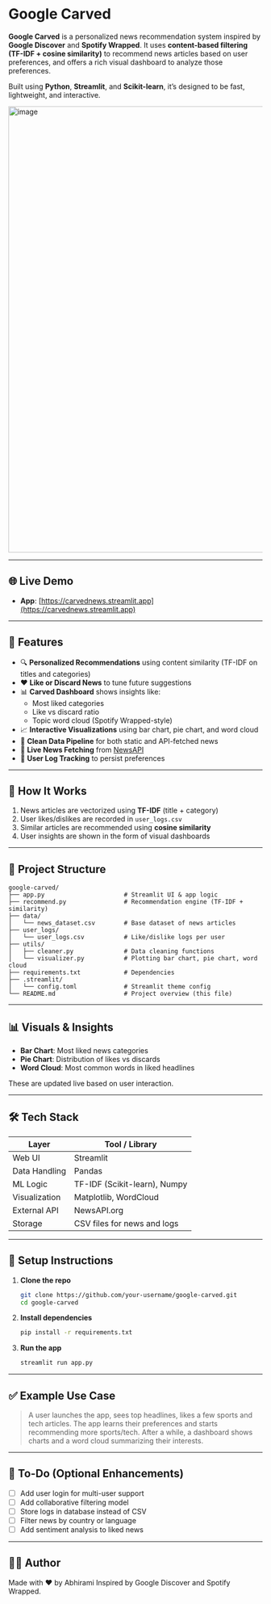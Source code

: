 # Google Carved

**Google Carved** is a personalized news recommendation system inspired by **Google Discover** and **Spotify Wrapped**. It uses **content-based filtering (TF-IDF + cosine similarity)** to recommend news articles based on user preferences, and offers a rich visual dashboard to analyze those preferences.

Built using **Python**, **Streamlit**, and **Scikit-learn**, it’s designed to be fast, lightweight, and interactive.


<img width="1920" height="884" alt="image" src="https://github.com/user-attachments/assets/c7bcd106-b0fe-4c5b-85b0-6b407297a8e9" />

---
## 🌐 Live Demo

- **App**: [https://carvednews.streamlit.app](https://carvednews.streamlit.app)

---

## 🚀 Features

- 🔍 **Personalized Recommendations** using content similarity (TF-IDF on titles and categories)
- ❤️ **Like or Discard News** to tune future suggestions
- 📊 **Carved Dashboard** shows insights like:
  - Most liked categories
  - Like vs discard ratio
  - Topic word cloud (Spotify Wrapped-style)
- 📈 **Interactive Visualizations** using bar chart, pie chart, and word cloud
- 🧼 **Clean Data Pipeline** for both static and API-fetched news
- 📡 **Live News Fetching** from [NewsAPI](https://newsapi.org/)
- 💾 **User Log Tracking** to persist preferences

---

## 🧠 How It Works

1. News articles are vectorized using **TF-IDF** (title + category)
2. User likes/dislikes are recorded in `user_logs.csv`
3. Similar articles are recommended using **cosine similarity**
4. User insights are shown in the form of visual dashboards

---

## 📂 Project Structure

```
google-carved/
├── app.py                      # Streamlit UI & app logic
├── recommend.py                # Recommendation engine (TF-IDF + similarity)
├── data/
│   └── news_dataset.csv        # Base dataset of news articles
├── user_logs/
│   └── user_logs.csv           # Like/dislike logs per user
├── utils/
│   ├── cleaner.py              # Data cleaning functions
│   └── visualizer.py           # Plotting bar chart, pie chart, word cloud
├── requirements.txt            # Dependencies
├── .streamlit/
│   └── config.toml             # Streamlit theme config
└── README.md                   # Project overview (this file)
```

---

## 📊 Visuals & Insights

- **Bar Chart**: Most liked news categories  
- **Pie Chart**: Distribution of likes vs discards  
- **Word Cloud**: Most common words in liked headlines

These are updated live based on user interaction.

---

## 🛠️ Tech Stack

| Layer        | Tool / Library                  |
|--------------|----------------------------------|
| Web UI       | Streamlit                        |
| Data Handling| Pandas                           |
| ML Logic     | TF-IDF (Scikit-learn), Numpy     |
| Visualization| Matplotlib, WordCloud            |
| External API | NewsAPI.org                      |
| Storage      | CSV files for news and logs      |

---

## 🔧 Setup Instructions

1. **Clone the repo**
   ```bash
   git clone https://github.com/your-username/google-carved.git
   cd google-carved
   ```

2. **Install dependencies**
   ```bash
   pip install -r requirements.txt
   ```

3. **Run the app**
   ```bash
   streamlit run app.py
   ```

---

## ✅ Example Use Case

> A user launches the app, sees top headlines, likes a few sports and tech articles. The app learns their preferences and starts recommending more sports/tech. After a while, a dashboard shows charts and a word cloud summarizing their interests.

---

## 📌 To-Do (Optional Enhancements)

- [ ] Add user login for multi-user support
- [ ] Add collaborative filtering model
- [ ] Store logs in database instead of CSV
- [ ] Filter news by country or language
- [ ] Add sentiment analysis to liked news

---

## 🙋‍♀️ Author

Made with ❤️ by Abhirami 
Inspired by Google Discover and Spotify Wrapped.

